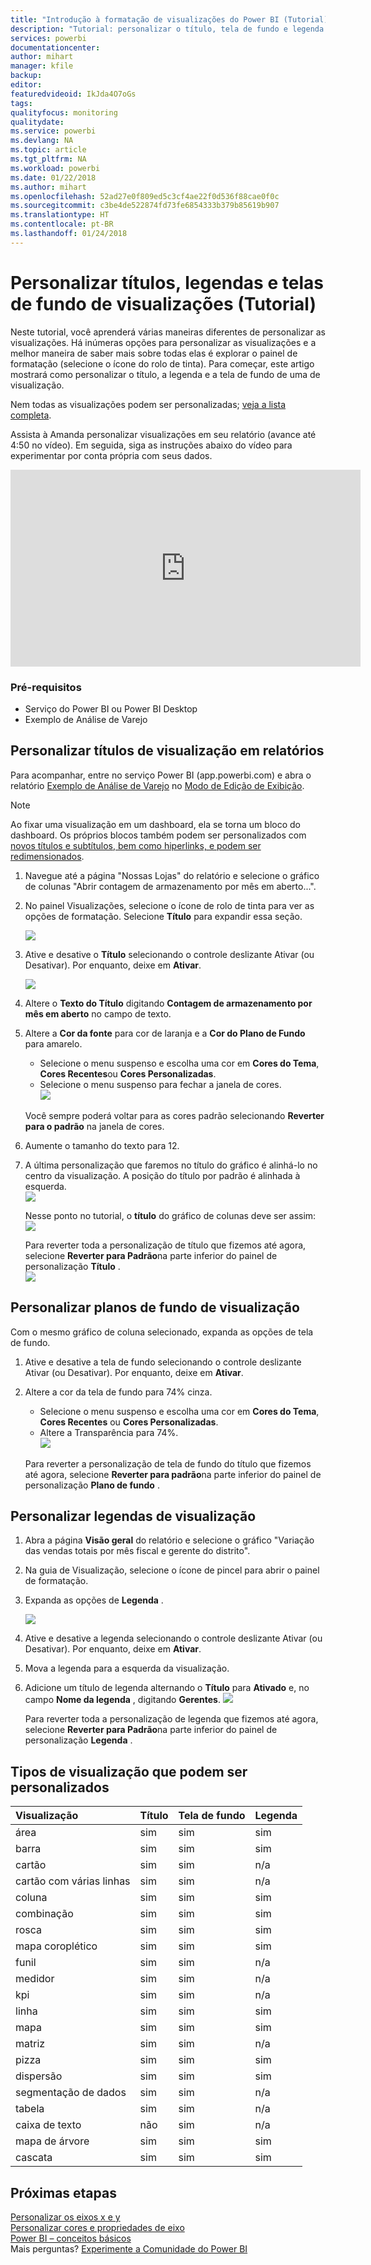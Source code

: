 ```yaml
---
title: "Introdução à formatação de visualizações do Power BI (Tutorial)"
description: "Tutorial: personalizar o título, tela de fundo e legenda da visualização"
services: powerbi
documentationcenter: 
author: mihart
manager: kfile
backup: 
editor: 
featuredvideoid: IkJda4O7oGs
tags: 
qualityfocus: monitoring
qualitydate: 
ms.service: powerbi
ms.devlang: NA
ms.topic: article
ms.tgt_pltfrm: NA
ms.workload: powerbi
ms.date: 01/22/2018
ms.author: mihart
ms.openlocfilehash: 52ad27e0f809ed5c3cf4ae22f0d536f88cae0f0c
ms.sourcegitcommit: c3be4de522874fd73fe6854333b379b85619b907
ms.translationtype: HT
ms.contentlocale: pt-BR
ms.lasthandoff: 01/24/2018
---
```

# <a name="customize-visualization-titles-legends-and-backgrounds-tutorial"></a>Personalizar títulos, legendas e telas de fundo de visualizações (Tutorial)
Neste tutorial, você aprenderá várias maneiras diferentes de personalizar as visualizações.   Há inúmeras opções para personalizar as visualizações e a melhor maneira de saber mais sobre todas elas é explorar o painel de formatação (selecione o ícone do rolo de tinta).  Para começar, este artigo mostrará como personalizar o título, a legenda e a tela de fundo de uma de visualização.  

Nem todas as visualizações podem ser personalizadas; [veja a lista completa](#list).  

Assista à Amanda personalizar visualizações em seu relatório (avance até 4:50 no vídeo). Em seguida, siga as instruções abaixo do vídeo para experimentar por conta própria com seus dados.

<iframe width="560" height="315" src="https://www.youtube.com/embed/IkJda4O7oGs" frameborder="0" allowfullscreen></iframe>

### <a name="prerequisites"></a>Pré-requisitos
- Serviço do Power BI ou Power BI Desktop
- Exemplo de Análise de Varejo

## <a name="customize-visualization-titles-in-reports"></a>Personalizar títulos de visualização em relatórios
Para acompanhar, entre no serviço Power BI (app.powerbi.com) e abra o relatório [Exemplo de Análise de Varejo](sample-datasets.md) no [Modo de Edição de Exibição](service-interact-with-a-report-in-editing-view.md).

> [!NOTE]
> Ao fixar uma visualização em um dashboard, ela se torna um bloco do dashboard.  Os próprios blocos também podem ser personalizados com [novos títulos e subtítulos, bem como hiperlinks, e podem ser redimensionados](service-dashboard-edit-tile.md).
> 
> 

1. Navegue até a página "Nossas Lojas" do relatório e selecione o gráfico de colunas "Abrir contagem de armazenamento por mês em aberto...".
2. No painel Visualizações, selecione o ícone de rolo de tinta para ver as opções de formatação.  Selecione **Título** para expandir essa seção.  
   
   ![](media/power-bi-visualization-customize-title-background-and-legend/power-bi-formatting-menu.png)
3. Ative e desative o  **Título** selecionando o controle deslizante Ativar (ou Desativar). Por enquanto, deixe em **Ativar**.  
   
   ![](media/power-bi-visualization-customize-title-background-and-legend/onoffslider.png)
4. Altere o **Texto do Título** digitando **Contagem de armazenamento por mês em aberto** no campo de texto.  
5. Altere a **Cor da fonte** para cor de laranja e a **Cor do Plano de Fundo** para amarelo.
   
   * Selecione o menu suspenso e escolha uma cor em **Cores do Tema**, **Cores Recentes**ou **Cores Personalizadas**.
   * Selecione o menu suspenso para fechar a janela de cores.  
     ![](media/power-bi-visualization-customize-title-background-and-legend/customizecolorpicker.png)
   
   Você sempre poderá voltar para as cores padrão selecionando **Reverter para o padrão** na janela de cores.
6. Aumente o tamanho do texto para 12.
7. A última personalização que faremos no título do gráfico é alinhá-lo no centro da visualização. A posição do título por padrão é alinhada à esquerda.  
   ![](media/power-bi-visualization-customize-title-background-and-legend/customizealign.png)
   
    Nesse ponto no tutorial, o **título** do gráfico de colunas deve ser assim:  
    ![](media/power-bi-visualization-customize-title-background-and-legend/tutorialprogress1.png)
   
    Para reverter toda a personalização de título que fizemos até agora, selecione **Reverter para Padrão**na parte inferior do painel de personalização **Título** .  
    ![](media/power-bi-visualization-customize-title-background-and-legend/revertall.png)

## <a name="customize-visualization-backgrounds"></a>Personalizar planos de fundo de visualização
Com o mesmo gráfico de coluna selecionado, expanda as opções de tela de fundo.

1. Ative e desative a tela de fundo selecionando o controle deslizante Ativar (ou Desativar). Por enquanto, deixe em **Ativar**.
2. Altere a cor da tela de fundo para 74% cinza.
   
   * Selecione o menu suspenso e escolha uma cor em **Cores do Tema**, **Cores Recentes** ou **Cores Personalizadas**.
   * Altere a Transparência para 74%.   
     ![](media/power-bi-visualization-customize-title-background-and-legend/power-bi-customize-background.png)
   
   Para reverter a personalização de tela de fundo do título que fizemos até agora, selecione **Reverter para padrão**na parte inferior do painel de personalização **Plano de fundo** .

## <a name="customize-visualization-legends"></a>Personalizar legendas de visualização
1. Abra a página **Visão geral** do relatório e selecione o gráfico "Variação das vendas totais por mês fiscal e gerente do distrito".
2. Na guia de Visualização, selecione o ícone de pincel para abrir o painel de formatação.  
3. Expanda as opções de **Legenda** .
   
      ![](media/power-bi-visualization-customize-title-background-and-legend/legend.png)
4. Ative e desative a legenda selecionando o controle deslizante Ativar (ou Desativar). Por enquanto, deixe em **Ativar**.
5. Mova a legenda para a esquerda da visualização.    
6. Adicione um título de legenda alternando o **Título** para **Ativado** e, no campo **Nome da legenda** , digitando **Gerentes**.
   ![](media/power-bi-visualization-customize-title-background-and-legend/legend-move.png)
   
   Para reverter toda a personalização de legenda que fizemos até agora, selecione **Reverter para Padrão**na parte inferior do painel de personalização **Legenda** .

<a name="list"></a>

## <a name="visualization-types-that-can-be-customized"></a>Tipos de visualização que podem ser personalizados
| Visualização | Título | Tela de fundo | Legenda |
|:--- |:--- |:--- |:--- |
| área |sim |sim |sim |
| barra |sim |sim |sim |
| cartão |sim |sim |n/a |
| cartão com várias linhas |sim |sim |n/a |
| coluna |sim |sim |sim |
| combinação |sim |sim |sim |
| rosca |sim |sim |sim |
| mapa coroplético |sim |sim |sim |
| funil |sim |sim |n/a |
| medidor |sim |sim |n/a |
| kpi |sim |sim |n/a |
| linha |sim |sim |sim |
| mapa |sim |sim |sim |
| matriz |sim |sim |n/a |
| pizza |sim |sim |sim |
| dispersão |sim |sim |sim |
| segmentação de dados |sim |sim |n/a |
| tabela |sim |sim |n/a |
| caixa de texto |não |sim |n/a |
| mapa de árvore |sim |sim |sim |
| cascata |sim |sim |sim |

## <a name="next-steps"></a>Próximas etapas
[Personalizar os eixos x e y](power-bi-visualization-customize-x-axis-and-y-axis.md)  
[Personalizar cores e propriedades de eixo](service-getting-started-with-color-formatting-and-axis-properties.md)  
[Power BI – conceitos básicos](service-basic-concepts.md)  
Mais perguntas? [Experimente a Comunidade do Power BI](http://community.powerbi.com/)

